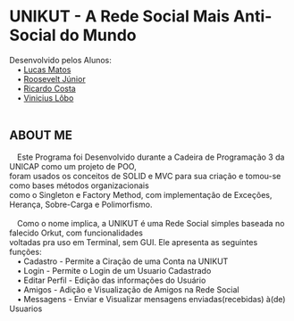 # UNIKUT - A Rede Social Mais Anti-Social do Mundo 

Desenvolvido pelos Alunos:<br>
&emsp;• [Lucas Matos](https://github.com/LucasMatos86)<br>
&emsp;• [Roosevelt Júnior](https://github.com/rooseveltjnr)<br>
&emsp;• [Ricardo Costa](https://github.com/Ricardocost)<br>
&emsp;• [Vinicius Lôbo](https://github.com/TsuNIIII)<br>
<br>
<h2> ABOUT ME </h2>
&emsp;Este Programa foi Desenvolvido durante a Cadeira de Programação 3 da UNICAP como um projeto de POO,<br>
foram usados os conceitos de SOLID e MVC para sua criação e tomou-se como bases métodos organizacionais<br>
como o Singleton e Factory Method, com implementação de Exceções, Herança, Sobre-Carga e Polimorfismo.<br><br>
&emsp;Como o nome implica, a UNIKUT é uma Rede Social simples baseada no falecido Orkut, com funcionalidades<br>
voltadas pra uso em Terminal, sem GUI. Ele apresenta as seguintes funções:<br>
&emsp;• Cadastro - Permite a Ciração de uma Conta na UNIKUT<br>
&emsp;• Login - Permite o Login de um Usuario Cadastrado<br>
&emsp;• Editar Perfil - Edição das informações do Usuário<br>
&emsp;• Amigos - Adição e Visualização de Amigos na Rede Social<br>
&emsp;• Messagens - Enviar e Visualizar mensagens enviadas(recebidas) à(de) Usuarios<br>
